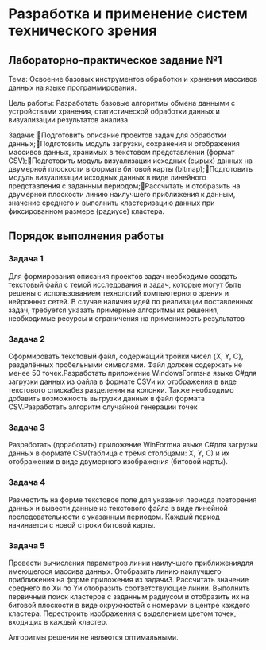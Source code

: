 # Разработка и применение систем технического зрения

## Лабораторно-практическое задание №1

Тема: Освоение  базовых  инструментов  обработки  и  хранения  массивов данных на языке программирования.

Цель работы: Разработать базовые алгоритмы обмена данными с устройствами хранения, статистической обработки данных и визуализации результатов анализа.

Задачи: Подготовить описание проектов задач для обработки данных;Подготовить модуль загрузки, сохранения и отображения массивов данных, хранимых в текстовом представлении (формат CSV);Подготовить модуль визуализации исходных (сырых) данных на двумерной плоскости в формате битовой карты (bitmap);Подготовить  модуль  визуализации  исходных  данных  в  виде  линейного представления с заданным периодом;Рассчитать  и  отобразить  на  двумерной  плоскости  линию  наилучшего приближения  к  данным,  значение  среднего  и  выполнить  кластеризацию данных при фиксированном размере (радиусе) кластера.

## Порядок выполнения работы

### Задача 1

Для формирования описания проектов задач необходимо создать текстовый файл с темой исследования и задач, которые могут быть решены с использованием технологий компьютерного зрения и нейронных сетей. В случае наличия идей по реализации  поставленных  задач,  требуется  указать  примерные  алгоритмы  их решения, необходимые ресурсы и ограничения на применимость результатов

### Задача 2

Сформировать  текстовый  файл,  содержащий  тройки  чисел {X, Y, C}, разделённых пробельными символами. Файл должен содержать не менее 50 точек.Разработать приложение WindowsFormsна языке C#для загрузки данных из файла в формате CSVи их отображения в виде текстового спискабез разделения на колонки. Также необходимо добавить возможность выгрузки данных в файл формата CSV.Разработать алгоритм случайной генерации точек

### Задача 3

Разработать  (доработать)  приложение WinFormна  языке C#для  загрузки данных в формате CSV(таблица с трёмя столбцами: X, Y, C) и их отображении в виде двумерного изображения (битовой карты).

### Задача 4

Разместить на форме текстовое поле для указания периода повторения данных и вывести данные из текстового файла в виде линейной последовательности с указанным периодом. Каждый период начинается с новой строки битовой карты.

### Задача 5

Провести  вычисления  параметров  линии  наилучшего  приближениядля имеющегося  массива  данных.  Отобразить  линию  наилучшего  приближения  на форме приложения из задачи3. Рассчитать значение среднего по Xи по Yи отобразить соответствующие линии. Выполнить первичный поиск кластеров с заданным радиусом и отобразить их на битовой плоскости в виде окружностей с номерами в центре каждого кластера. Перестроить  изображения с  выделением  цветом  точек,  входящих  в  каждый кластер.

Алгоритмы решения не являются оптимальными.
